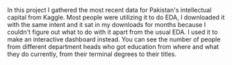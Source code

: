 In this project I gathered the most recent data for Pakistan's intellectual capital from Kaggle. Most people were utilizing it to do EDA, I downloaded it with the same intent and it sat in my downloads for months because I couldn't figure out what to do with it apart from the usual EDA. I used it to make an interactive dashboard instead. You can see the number of people from different department heads who got education from where and what they do currently, from their terminal degrees to their titles.
